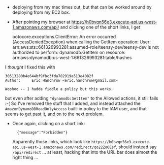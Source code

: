 * deploying from my mac times out, but that can be worked around by deploying from my EC2 box.

* After pointing my browser at
  https://h0bvqn56e3.execute-api.us-west-1.amazonaws.com/api/ and
  clicking one of the short links, I get

     botocore.exceptions.ClientError: An error occurred (AccessDeniedException) when calling the GetItem operation: User: arn:aws:sts::661326993281:assumed-role/teensy-dev/teensy-dev is not authorized to perform: dynamodb:GetItem on resource: arn:aws:dynamodb:us-west-1:661326993281:table/hashes

I _thought_ I fixed this with

    30513280b4e644bf9fbc3fda702919a513e4082f
    Author:     Eric Hanchrow <eric.hanchrow@gmail.com>

    Woohoo -- I hadda fiddle a policy but this works.

but even after adding `"dynamodb:GetItem"` to the Allowed actions, it
still fails :-( So  I've removed the stuff that I added, and instead
attached the `AmazonDynamoDBReadOnlyAccess` built-in policy to the IAM
user, and that seems to get past it, and on to the next problem.

* Once again, clicking on a short link:

        {"message":"Forbidden"}

  Apparently those links, which look like `https://h0bvqn56e3.execute-api.us-west-1.amazonaws.com/redirect/qo22Zo6Esf`, should instead say `/api/redirect` ... at least, hacking that into the URL bar does almost the right thing ...
